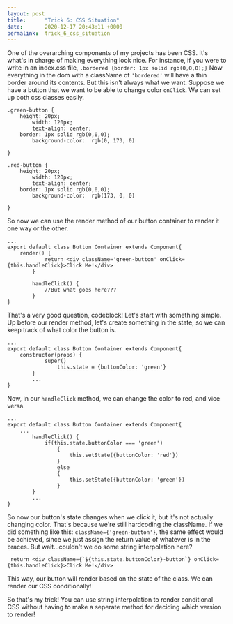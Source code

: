 ```yaml
---
layout: post
title:      "Trick 6: CSS Situation"
date:       2020-12-17 20:43:11 +0000
permalink:  trick_6_css_situation
---
```



One of the overarching components of my projects has been CSS. It's what's in charge of making everything look nice. For instance, if you were to write in an index.css file, `.bordered {border: 1px solid rgb(0,0,0);}` Now everything in the dom with a className of `'bordered'` will have a thin border around its contents. But this isn't always what we want. Suppose we have a button that we want to be able to change color `onClick`. We can set up both css classes easily.
```
.green-button {
    height: 20px;
		width: 120px;
		text-align: center;
    border: 1px solid rgb(0,0,0);
		background-color:  rgb(0, 173, 0)

}

.red-button {
    height: 20px;
		width: 120px;
		text-align: center;
    border: 1px solid rgb(0,0,0);
		background-color:  rgb(173, 0, 0)

}
```

So now we can use the render method of our button container to render it one way or the other.

```
...
export default class Button Container extends Component{
    render() {
		    return <div className='green-button' onClick={this.handleClick}>Click Me!</div>
		}
		
		handleClick() {
		    //But what goes here???
		}
}
```
That's a very good question, codeblock! Let's start with something simple. Up before our render method, let's create something in the state, so we can keep track of what color the button is.

```
...
export default class Button Container extends Component{
    constructor(props) {
		    super()
				this.state = {buttonColor: 'green'}
		}
		...
}
```
Now, in our `handleClick` method, we can change the color to red, and vice versa.
```
...
export default class Button Container extends Component{
    ...
		handleClick() {
		    if(this.state.buttonColor === 'green')
				{
				    this.setState({buttonColor: 'red'})
				}
				else
				{
				    this.setState({buttonColor: 'green'})
				}
		}
		...
}
```
So now our button's state changes when we click it, but it's not actually changing color. That's because we're still hardcoding the className. If we did something like this: `className={'green-button'}`, the same effect would be achieved, since we just assign the return value of whatever is in the braces. But wait...couldn't we do some string interpolation here? 
```
 return <div className={`${this.state.buttonColor}-button`} onClick={this.handleClick}>Click Me!</div>
```
This way, our button will render based on the state of the class. We can render our CSS conditionally!

So that's my trick! You can use string interpolation to render conditional CSS without having to make a seperate method for deciding which version to render!
